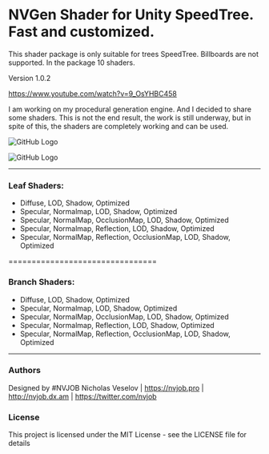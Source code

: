 # NVGen Shader for Unity SpeedTree. Fast and customized.

This shader package is only suitable for trees SpeedTree. Billboards are not supported. In the package 10 shaders.

Version 1.0.2

https://www.youtube.com/watch?v=9_OsYHBC458

I am working on my procedural generation engine. And I decided to share some shaders. This is not the end result, the work is still underway, but in spite of this, the shaders are completely working and can be used.

![GitHub Logo](https://lh3.googleusercontent.com/gYBpbZbqEIP-f06UX_7fSfziRrMF3ON77ih1WrYs7f7LhchYVIIe_BiFYquwL5L9LAaKze71G3eh2GL-e9TMXuL6XHFzg-HegpLDokqw_eb7TgReypI_2xdlFtrtOZe5sg305rsEnime2706NulDyvl9SO1tEcQl692q5D8Afc7gOH9637E9ns4jB52cuXdaDndk7D7mX7VpFSqv6wBNziOs7eN3KXFrh5bVmB_Au0rEYuZC9kcIlF_cKYBzkPz27TyU80JboGrgBibR57HQUk7EfV_wOGAnPbcdpydZ2UjDlT3yHCyZbcQSyZZnfsCGONrjS8bN4WxoY4dmTRdILj4l1B6t_W0RXZUjdV_54K480KvFdgYjkj3qLeBRa_Im1lbTXZ95HSlGFNn3beg-Hh8imSRu6MVJivOJNUn9ucxgwYTJcNpqUU60BG6-yFwYLdyOOYGeLj7BB6BuFOxqFfj0t_DXWOrae51gIxPwdTiVvKrfJ-Nv54sj-ZxYcEvetI0wpraWqhrovqLgodwpUg0bfubGDW0z9nKsns8I3p0IEZnV-NQgmipjDkFLY58TUswiN4rA3jp_SFJjC-tMo3L3kiFIfHjgIcGT8rtmWgzZR1dh1JNqcgXtCVMbMC4Wf-5j5IAhmOKpmSNF5Goqux2aEhsapMjZTJRBFmOT8ZOvISDKb5XYUAZQ61VcydNU5WPM0GGBH6J8A4wc5edEwMxY=w1638-h907-no)

![GitHub Logo](https://lh3.googleusercontent.com/24GfFXFND6b_Xv3pg6sDDTwvKl62AXcUMPx5VtYme_cUnoj2m97i4ay7UowwkqrZHMgeIFFAgzX3MXQbiBLhdsVkbb0FJVZGA1l-VJDkoD1IKq9iDJJzvao7maLLDiGLfIvUEqDpFJubMwiQheRKPZutfVNg8GHuPeMAmo34p8gzYApE4rxd6CAQ68c2-UHVLLAFjqqfewZ4_zSJ1lworFLiBxuJPPZQe8FwXT_9cGnB4iAQEumSp3o9qO0rRqqgobiW5IJIfg1c2_b8gXPgDiBOCTg_fnbx71tj9LI7o7nbvbT3evN3Nj37LzhfzoDf6HUryM3ERAtqewFAXExPurO9pYowulYemfe5O_AFxcuq778FxcSDNSgks4jz8Jign4gcn5tsqUXqf_vEb2CJAK7S3hVfCxWX-7UFJ-2Pt5z9r3mFdLkCE5LGC07eyivPe7rx6gi7KDzf3RUcr6dfH09Q_5Bsw_svrwaciLJJRx38H6MDW2r8atsERII0esIL8fU_bxDWUShTG6CNPMtLAcW-ZrkTskJFVKAhlh0MxM7A0Dxtad-NhkHEhFAHGFpXeeQf0uHJOCPaUWYedqZuiD2qH-7F3_0oWoJcTW58CPz_5_SDa81h9-oTGSJ0oFfbR38wfyoIPuQziUYTCSFwetAItb_aDcFYCSa0rn-e2BZbLaMWpVJfg7oveed4Ar9UxeRsG1y5vdxJeAQPzMpf7tV8=w1178-h792-no)

------------------------------------

### Leaf Shaders:
- Diffuse, LOD, Shadow, Optimized
- Specular, Normalmap, LOD, Shadow, Optimized
- Specular, NormalMap, OcclusionMap, LOD, Shadow, Optimized
- Specular, Normalmap, Reflection, LOD, Shadow, Optimized
- Specular, NormalMap, Reflection, OcclusionMap, LOD, Shadow, Optimized

================================

### Branch Shaders:
- Diffuse, LOD, Shadow, Optimized
- Specular, Normalmap, LOD, Shadow, Optimized
- Specular, NormalMap, OcclusionMap, LOD, Shadow, Optimized
- Specular, Normalmap, Reflection, LOD, Shadow, Optimized
- Specular, NormalMap, Reflection, OcclusionMap, LOD, Shadow, Optimized

------------------------------------

### Authors
Designed by #NVJOB Nicholas Veselov | https://nvjob.pro | http://nvjob.dx.am | https://twitter.com/nvjob

### License
This project is licensed under the MIT License - see the LICENSE file for details
